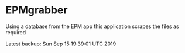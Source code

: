 # EPMgrabber
Using a database from the EPM app this application scrapes the files as required


Latest backup: Sun Sep 15 19:39:01 UTC 2019
